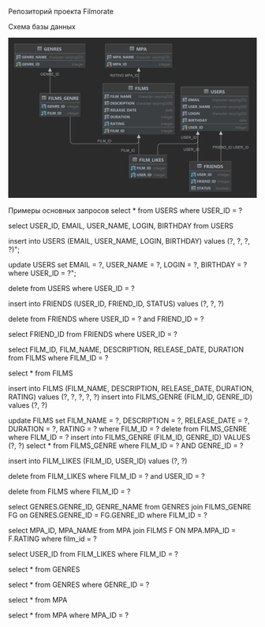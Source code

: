 Репозиторий проекта Filmorate

Схема базы данных 

<picture>
    <source media="(prefers-color-scheme: dark)" srcset="src/main/resources/Diagram.png">
    <img src="src/main/resources/Diagram.png">
</picture>

Примеры основных запросов
select * from USERS where USER_ID = ?

select USER_ID, EMAIL, USER_NAME, LOGIN, BIRTHDAY from USERS

insert into USERS (EMAIL, USER_NAME, LOGIN, BIRTHDAY) values (?, ?, ?, ?)";

update USERS set EMAIL = ?, USER_NAME = ?, LOGIN = ?, BIRTHDAY = ? where USER_ID = ?";

delete from USERS where USER_ID = ?

insert into FRIENDS (USER_ID, FRIEND_ID, STATUS) values (?, ?, ?)

delete from FRIENDS where USER_ID = ? and FRIEND_ID = ?

select FRIEND_ID from FRIENDS where USER_ID = ?

select FILM_ID, FILM_NAME, DESCRIPTION, RELEASE_DATE, DURATION from FILMS where FILM_ID = ?

select * from FILMS

insert into FILMS (FILM_NAME, DESCRIPTION, RELEASE_DATE, DURATION, RATING) values (?, ?, ?, ?, ?)
insert into FILMS_GENRE (FILM_ID, GENRE_ID) values (?, ?)

update FILMS set FILM_NAME = ?, DESCRIPTION = ?, RELEASE_DATE = ?, DURATION = ?, RATING = ? where FILM_ID = ?
delete from FILMS_GENRE where FILM_ID = ?
insert into FILMS_GENRE (FILM_ID, GENRE_ID) VALUES (?, ?)
select * from FILMS_GENRE where FILM_ID = ? AND GENRE_ID = ?

insert into FILM_LIKES (FILM_ID, USER_ID) values (?, ?)

delete from FILM_LIKES where FILM_ID = ? and USER_ID = ?

delete from FILMS where FILM_ID = ?

select GENRES.GENRE_ID, GENRE_NAME from GENRES join FILMS_GENRE FG on GENRES.GENRE_ID = FG.GENRE_ID where FILM_ID = ?

select MPA_ID, MPA_NAME from MPA join FILMS F ON MPA.MPA_ID = F.RATING where film_id = ?

select USER_ID from FILM_LIKES where FILM_ID = ?

select * from GENRES

select * from GENRES where GENRE_ID = ?

select * from MPA

select * from MPA where MPA_ID = ?